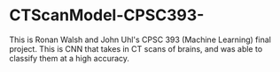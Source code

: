 # CTScanModel-CPSC393-
This is Ronan Walsh and John Uhl's CPSC 393 (Machine Learning) final project. This is CNN that takes in CT scans of brains, and was able to classify them at a high accuracy. 
